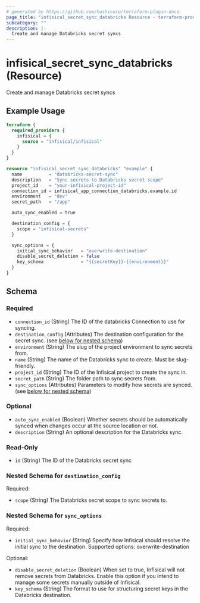 ```yaml
---
# generated by https://github.com/hashicorp/terraform-plugin-docs
page_title: "infisical_secret_sync_databricks Resource - terraform-provider-infisical"
subcategory: ""
description: |-
  Create and manage Databricks secret syncs
---
```


# infisical_secret_sync_databricks (Resource)

Create and manage Databricks secret syncs

## Example Usage

```terraform
terraform {
  required_providers {
    infisical = {
      source = "infisical/infisical"
    }
  }
}

resource "infisical_secret_sync_databricks" "example" {
  name          = "databricks-secret-sync"
  description   = "Sync secrets to Databricks secret scope"
  project_id    = "your-infisical-project-id"
  connection_id = infisical_app_connection_databricks.example.id
  environment   = "dev"
  secret_path   = "/app"

  auto_sync_enabled = true

  destination_config = {
    scope = "infisical-secrets"
  }

  sync_options = {
    initial_sync_behavior   = "overwrite-destination"
    disable_secret_deletion = false
    key_schema              = "{{secretKey}}-{{environment}}"
  }
}
```

<!-- schema generated by tfplugindocs -->
## Schema

### Required

- `connection_id` (String) The ID of the databricks Connection to use for syncing.
- `destination_config` (Attributes) The destination configuration for the secret sync. (see [below for nested schema](#nestedatt--destination_config))
- `environment` (String) The slug of the project environment to sync secrets from.
- `name` (String) The name of the Databricks sync to create. Must be slug-friendly.
- `project_id` (String) The ID of the Infisical project to create the sync in.
- `secret_path` (String) The folder path to sync secrets from.
- `sync_options` (Attributes) Parameters to modify how secrets are synced. (see [below for nested schema](#nestedatt--sync_options))

### Optional

- `auto_sync_enabled` (Boolean) Whether secrets should be automatically synced when changes occur at the source location or not.
- `description` (String) An optional description for the Databricks sync.

### Read-Only

- `id` (String) The ID of the Databricks secret sync

<a id="nestedatt--destination_config"></a>
### Nested Schema for `destination_config`

Required:

- `scope` (String) The Databricks secret scope to sync secrets to.


<a id="nestedatt--sync_options"></a>
### Nested Schema for `sync_options`

Required:

- `initial_sync_behavior` (String) Specify how Infisical should resolve the initial sync to the destination. Supported options: overwrite-destination

Optional:

- `disable_secret_deletion` (Boolean) When set to true, Infisical will not remove secrets from Databricks. Enable this option if you intend to manage some secrets manually outside of Infisical.
- `key_schema` (String) The format to use for structuring secret keys in the Databricks destination.
